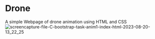 # Drone
A simple Webpage of drone animation using HTML and CSS
![screencapture-file-C-bootstrap-task-anim1-index-html-2023-08-20-13_22_25](https://github.com/KomalR2003/Drone/assets/138985585/e3d78c88-ea59-4937-9d04-1a0205859709)

